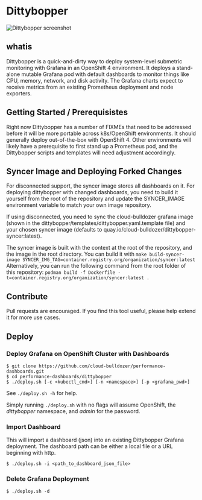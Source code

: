 # Dittybopper

![Dittybopper screenshot](dittybopper_screenshot.png)

## whatis

Dittybopper is a quick-and-dirty way to deploy system-level submetric monitoring with Grafana
in an OpenShift 4 environment. It deploys a stand-alone mutable Grafana pod with default
dashboards to monitor things like CPU, memory, network, and disk activity.
The Grafana charts expect to receive metrics from an existing Prometheus
deployment and node exporters.

## Getting Started / Prerequisistes

Right now Dittybopper has a number of FIXMEs that need to be addressed before it will be more portable across
k8s/OpenShift environments. It should generally deploy out-of-the-box with OpenShift 4. Other environments
will likely have a prerequisite to first stand up a Prometheus pod, and the Dittybopper scripts and 
templates will need adjustment accordingly.

## Syncer Image and Deploying Forked Changes

For disconnected support, the syncer image stores all dashboards on it. For deploying dittybopper with changed
dashboards, you need to build it yourself from the root of the repository and update the SYNCER_IMAGE environment
variable to match your own image repository.

If using disconnected, you need to sync the cloud-bulldozer grafana image (shown in the
dittybopper/templates/dittybopper.yaml.template file) and your chosen syncer image
(defaults to quay.io/cloud-bulldozer/dittybopper-syncer:latest).

The syncer image is built with the context at the root of the repository, and the image in the root directory.
You can build it with `make build-syncer-image SYNCER_IMG_TAG=container.registry.org/organization/syncer:latest`
Alternatively, you can run the following command from the root folder of this repository: `podman build -f Dockerfile -t=container.registry.org/organization/syncer:latest .`

## Contribute

Pull requests are encouraged. If you find this tool useful, please help extend it for more use cases.

## Deploy

### Deploy Grafana on OpenShift Cluster with Dashboards

```
$ git clone https://github.com/cloud-bulldozer/performance-dashboards.git
$ cd performance-dashboards/dittybopper
$ ./deploy.sh [-c <kubectl_cmd>] [-n <namespace>] [-p <grafana_pwd>]
```

See `./deploy.sh -h` for help.

Simply running `./deploy.sh` with no flags will assume OpenShift, the _dittybopper_ namespace, and _admin_ for the password.

### Import Dashboard

This will import a dashboard (json) into an existing Dittybopper Grafana deployment. The dashboard path
can be either a local file or a URL beginning with http.

```
$ ./deploy.sh -i <path_to_dashboard_json_file>
```

### Delete Grafana Deployment

```
$ ./deploy.sh -d
```
